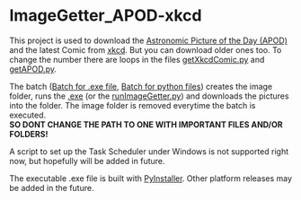 # ImageGetter_APOD-xkcd

This project is used to download the [Astronomic Picture of the Day (APOD)](http://apod.nasa.gov/) and the latest Comic from [xkcd](http://xkcd.com/). But you can download older ones too. To change the number there are loops in the files [getXkcdComic.py](https://github.com/1amn0body/imageGetter_APOD-xkcdComic/blob/master/getXkcdComic.py) and [getAPOD.py](https://github.com/1amn0body/imageGetter_APOD-xkcdComic/blob/master/getAPOD.py).

The batch ([Batch for .exe file](https://github.com/1amn0body/imageGetter_APOD-xkcdComic/blob/master/dist/runImageGetter.bat), [Batch for python files](https://github.com/1amn0body/imageGetter_APOD-xkcdComic/blob/master/runImageGetter.bat)) creates the image folder, runs the [.exe](https://github.com/1amn0body/imageGetter_APOD-xkcdComic/blob/master/dist/runImageGetter.exe) (or the [runImageGetter.py](https://github.com/1amn0body/imageGetter_APOD-xkcdComic/blob/master/runImageGetter.py)) and downloads the pictures into the folder.
The image folder is removed everytime the batch is executed.<br>
**SO DONT CHANGE THE PATH TO ONE WITH IMPORTANT FILES AND/OR FOLDERS!**

A script to set up the Task Scheduler under Windows is not supported right now, but hopefully will be added in future.

The executable .exe file is built with [PyInstaller](http://www.pyinstaller.org/).
Other platform releases may be added in the future.
